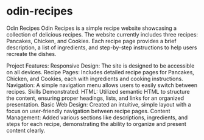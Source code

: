 # odin-recipes
Odin Recipes
Odin Recipes is a simple recipe website showcasing a collection of delicious recipes. The website currently includes three recipes: Pancakes, Chicken, and Cookies. Each recipe page provides a brief description, a list of ingredients, and step-by-step instructions to help users recreate the dishes.

Project Features:
Responsive Design: The site is designed to be accessible on all devices.
Recipe Pages: Includes detailed recipe pages for Pancakes, Chicken, and Cookies, each with ingredients and cooking instructions.
Navigation: A simple navigation menu allows users to easily switch between recipes.
Skills Demonstrated:
HTML: Utilized semantic HTML to structure the content, ensuring proper headings, lists, and links for an organized presentation.
Basic Web Design: Created an intuitive, simple layout with a focus on user-friendly navigation between recipe pages.
Content Management: Added various sections like descriptions, ingredients, and steps for each recipe, demonstrating the ability to organize and present content clearly.